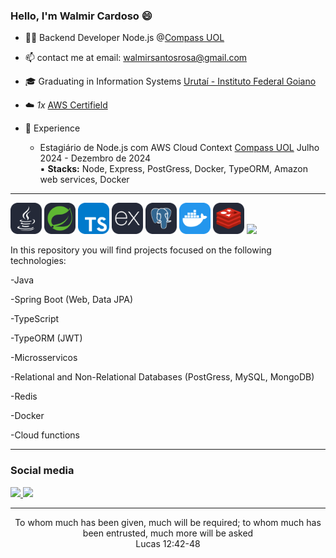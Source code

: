 ### Hello, I'm Walmir Cardoso 😄

- 👨‍💻 Backend Developer Node.js @[Compass UOL](https://compass.uol/pt/home/)
- 📫 contact me at email: walmirsantosrosa@gmail.com
- 🎓 Graduating in Information Systems [Urutaí - Instituto Federal Goiano](https://www.ifgoiano.edu.br/home/index.php/urutai.html)
- ☁️ *1x* [AWS Certifield](https://www.credly.com/badges/b2d9063f-2ba8-4f92-b163-f8605e00b611/public_url)

- 💼 Experience
  -  Estagiário de Node.js com AWS Cloud Context [Compass UOL](https://compass.uol/pt/home/) Julho 2024 - Dezembro de 2024 \
      ▪ **Stacks:** Node, Express, PostGress, Docker, TypeORM, Amazon web services, Docker
-----   
<img src="https://github.com/tandpfun/skill-icons/blob/main/icons/Java-Dark.svg" width="50px"> <img src="https://github.com/tandpfun/skill-icons/blob/main/icons/Spring-Dark.svg" width="50px">  <img src="https://github.com/tandpfun/skill-icons/blob/main/icons/TypeScript.svg" width="50px"> <img src="https://github.com/tandpfun/skill-icons/blob/main/icons/ExpressJS-Dark.svg" width="50px">  <img src="https://github.com/tandpfun/skill-icons/blob/main/icons/PostgreSQL-Dark.svg" width="50px">
 <img src="https://github.com/tandpfun/skill-icons/blob/main/icons/Docker.svg" width="50px">  <img src="https://github.com/tandpfun/skill-icons/blob/main/icons/Redis-Dark.svg" width="50px"> <img src="https://firebase.google.com/static/images/products/icons/build_functions.svg?hl=pt-br" width="50px">
&nbsp;&nbsp;&nbsp; 


In this repository you will find projects focused on the following technologies:

-Java

-Spring Boot (Web, Data JPA)

-TypeScript

-TypeORM (JWT)

-Microsservicos

-Relational and Non-Relational Databases (PostGress, MySQL, MongoDB)

-Redis

-Docker

-Cloud functions


---

### Social media
<div> 
<a href="https://www.linkedin.com/in/walmir-cardoso-dos-santos-93a1a8236/" target="_blank"><img src="https://img.shields.io/badge/LinkedIn-0077B5?style=for-the-badge&logo=linkedin&logoColor=white">
</a>
<a href = "https://www.instagram.com/walmir_sntos/"> <img src="https://img.shields.io/badge/Instagram-E4405F?style=for-the-badge&logo=instagram&logoColor=white" target="_blank"></a>

---

<p align="center">
To whom much has been given, much will be required; to whom much has been entrusted, much more will be asked<br>
 Lucas 12:42-48
</p>
